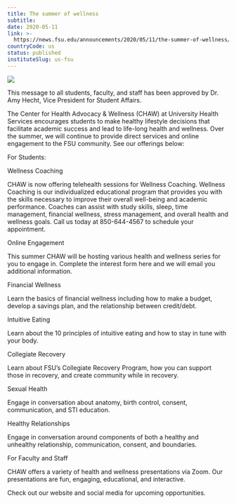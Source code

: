 ```yaml
---
title: The summer of wellness
subtitle: 
date: 2020-05-11
link: >-
  https://news.fsu.edu/announcements/2020/05/11/the-summer-of-wellness/
countryCode: us
status: published
instituteSlug: us-fsu
---
```

![](https://news.fsu.edu/wp-content/uploads/2020/05/CHAW-copy.jpg)

This message to all students, faculty, and staff has been approved by Dr. Amy Hecht, Vice President for Student Affairs.

The Center for Health Advocacy & Wellness (CHAW) at University Health Services encourages students to make healthy lifestyle decisions that facilitate academic success and lead to life-long health and wellness. Over the summer, we will continue to provide direct services and online engagement to the FSU community. See our offerings below:

For Students:

Wellness Coaching

CHAW is now offering telehealth sessions for Wellness Coaching. Wellness Coaching is our individualized educational program that provides you with the skills necessary to improve their overall well-being and academic performance. Coaches can assist with study skills, sleep, time management, financial wellness, stress management, and overall health and wellness goals. Call us today at 850-644-4567 to schedule your appointment.

Online Engagement

This summer CHAW will be hosting various health and wellness series for you to engage in. Complete the interest form here and we will email you additional information.

Financial Wellness

Learn the basics of financial wellness including how to make a budget, develop a savings plan, and the relationship between credit/debt.

Intuitive Eating

Learn about the 10 principles of intuitive eating and how to stay in tune with your body.

Collegiate Recovery

Learn about FSU’s Collegiate Recovery Program, how you can support those in recovery, and create community while in recovery.

Sexual Health

Engage in conversation about anatomy, birth control, consent, communication, and STI education.

Healthy Relationships

Engage in conversation around components of both a healthy and unhealthy relationship, communication, consent, and boundaries.

For Faculty and Staff

CHAW offers a variety of health and wellness presentations via Zoom. Our presentations are fun, engaging, educational, and interactive.

Check out our website and social media for upcoming opportunities.